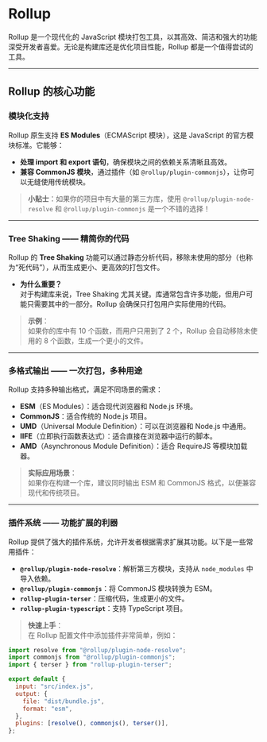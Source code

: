 # Rollup

Rollup 是一个现代化的 JavaScript 模块打包工具，以其高效、简洁和强大的功能深受开发者喜爱。无论是构建库还是优化项目性能，Rollup 都是一个值得尝试的工具。

---

## Rollup 的核心功能

### 模块化支持

Rollup 原生支持 **ES Modules**（ECMAScript 模块），这是 JavaScript 的官方模块标准。它能够：

- **处理 import 和 export 语句**，确保模块之间的依赖关系清晰且高效。
- **兼容 CommonJS 模块**，通过插件（如 `@rollup/plugin-commonjs`），让你可以无缝使用传统模块。

> **小贴士**：如果你的项目中有大量的第三方库，使用 `@rollup/plugin-node-resolve` 和 `@rollup/plugin-commonjs` 是一个不错的选择！

---

### Tree Shaking —— 精简你的代码

Rollup 的 **Tree Shaking** 功能可以通过静态分析代码，移除未使用的部分（也称为“死代码”），从而生成更小、更高效的打包文件。

- **为什么重要？**  
  对于构建库来说，Tree Shaking 尤其关键。库通常包含许多功能，但用户可能只需要其中的一部分。Rollup 会确保只打包用户实际使用的代码。

> **示例**：  
> 如果你的库中有 10 个函数，而用户只用到了 2 个，Rollup 会自动移除未使用的 8 个函数，生成一个更小的文件。

---

### 多格式输出 —— 一次打包，多种用途

Rollup 支持多种输出格式，满足不同场景的需求：

- **ESM**（ES Modules）：适合现代浏览器和 Node.js 环境。
- **CommonJS**：适合传统的 Node.js 项目。
- **UMD**（Universal Module Definition）：可以在浏览器和 Node.js 中通用。
- **IIFE**（立即执行函数表达式）：适合直接在浏览器中运行的脚本。
- **AMD**（Asynchronous Module Definition）：适合 RequireJS 等模块加载器。

> **实际应用场景**：  
> 如果你在构建一个库，建议同时输出 ESM 和 CommonJS 格式，以便兼容现代和传统项目。

---

### 插件系统 —— 功能扩展的利器

Rollup 提供了强大的插件系统，允许开发者根据需求扩展其功能。以下是一些常用插件：

- **`@rollup/plugin-node-resolve`**：解析第三方模块，支持从 `node_modules` 中导入依赖。
- **`@rollup/plugin-commonjs`**：将 CommonJS 模块转换为 ESM。
- **`rollup-plugin-terser`**：压缩代码，生成更小的文件。
- **`rollup-plugin-typescript`**：支持 TypeScript 项目。

> **快速上手**：  
> 在 Rollup 配置文件中添加插件非常简单，例如：

```javascript
import resolve from "@rollup/plugin-node-resolve";
import commonjs from "@rollup/plugin-commonjs";
import { terser } from "rollup-plugin-terser";

export default {
  input: "src/index.js",
  output: {
    file: "dist/bundle.js",
    format: "esm",
  },
  plugins: [resolve(), commonjs(), terser()],
};
```
